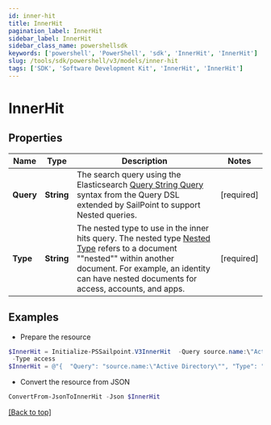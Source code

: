 ```yaml
---
id: inner-hit
title: InnerHit
pagination_label: InnerHit
sidebar_label: InnerHit
sidebar_class_name: powershellsdk
keywords: ['powershell', 'PowerShell', 'sdk', 'InnerHit', 'InnerHit'] 
slug: /tools/sdk/powershell/v3/models/inner-hit
tags: ['SDK', 'Software Development Kit', 'InnerHit', 'InnerHit']
---
```



# InnerHit

## Properties

Name | Type | Description | Notes
------------ | ------------- | ------------- | -------------
**Query** | **String** | The search query using the Elasticsearch [Query String Query](https://www.elastic.co/guide/en/elasticsearch/reference/5.2/query-dsl-query-string-query.html#query-string) syntax from the Query DSL extended by SailPoint to support Nested queries. | [required]
**Type** | **String** | The nested type to use in the inner hits query.  The nested type [Nested Type](https://www.elastic.co/guide/en/elasticsearch/reference/current/nested.html) refers to a document ""nested"" within another document. For example, an identity can have nested documents for access, accounts, and apps. | [required]

## Examples

- Prepare the resource
```powershell
$InnerHit = Initialize-PSSailpoint.V3InnerHit  -Query source.name:\"Active Directory\" `
 -Type access
$InnerHit = @"{  "Query": "source.name:\"Active Directory\"", "Type": "access" }"@
```

- Convert the resource from JSON
```powershell
ConvertFrom-JsonToInnerHit -Json $InnerHit
```


[[Back to top]](#) 

